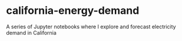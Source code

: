 # california-energy-demand
A series of Jupyter notebooks where I explore and forecast electricity demand in California
